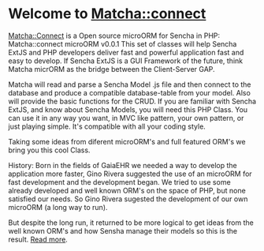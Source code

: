 Welcome to [Matcha::connect](http://www.matchaconnect.com/)
=====================

[Matcha::Connect](http://www.matchaconnect.com/) is a Open source microORM for Sencha in PHP:
Matcha::connect microORM v0.0.1
This set of classes will help Sencha ExtJS and PHP developers deliver fast and powerful application fast and easy to develop.
If Sencha ExtJS is a GUI Framework of the future, think Matcha micrORM as the bridge between the Client-Server
GAP. 

Matcha will read and parse a Sencha Model .js file and then connect to the database and produce a compatible database-table
from your model. Also will provide the basic functions for the CRUD. If you are familiar with Sencha ExtJS, and know 
about Sencha Models, you will need this PHP Class. You can use it in any way you want, in MVC like pattern, your own pattern, 
or just playing simple. It's compatible with all your coding style. 

Taking some ideas from diferent microORM's and full featured ORM's we bring you this cool Class. 

History:
Born in the fields of GaiaEHR we needed a way to develop the application more faster, Gino Rivera suggested the use of an
microORM for fast development and the development began. We tried to use some already developed and well known ORM's on the 
space of PHP, but none satisfied our needs. So Gino Rivera sugested the development of our own microORM (a long way to run).

But despite the long run, it returned to be more logical to get ideas from the well known ORM's and how Sensha manage their models
so this is the result. 
[Read more](http://www.matchaconnect.com/).
